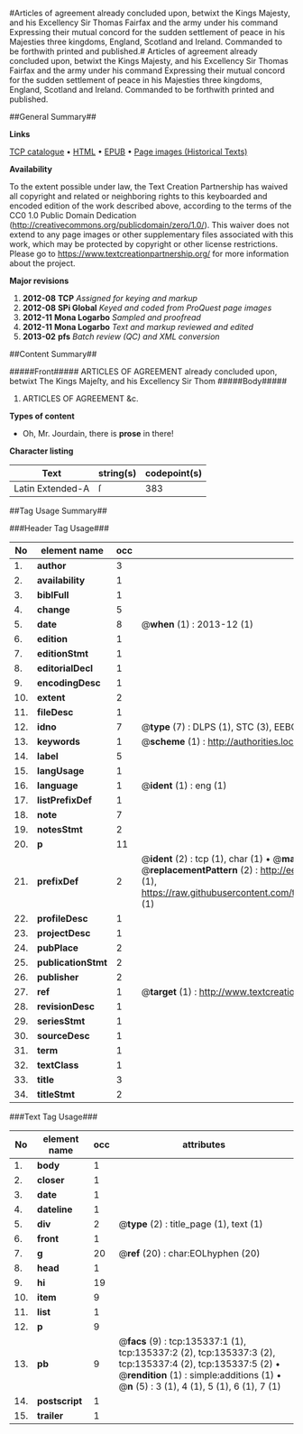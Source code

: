 #Articles of agreement already concluded upon, betwixt the Kings Majesty, and his Excellency Sir Thomas Fairfax and the army under his command Expressing their mutual concord for the sudden settlement of peace in his Majesties three kingdoms, England, Scotland and Ireland. Commanded to be forthwith printed and published.#
Articles of agreement already concluded upon, betwixt the Kings Majesty, and his Excellency Sir Thomas Fairfax and the army under his command Expressing their mutual concord for the sudden settlement of peace in his Majesties three kingdoms, England, Scotland and Ireland. Commanded to be forthwith printed and published.

##General Summary##

**Links**

[TCP catalogue](http://www.ota.ox.ac.uk/tcp/)  • 
[HTML](http://tei.it.ox.ac.uk/tcp/Texts-HTML/free/A75/A75652.html)  • 
[EPUB](http://tei.it.ox.ac.uk/tcp/Texts-EPUB/free/A75/A75652.epub) • 
[Page images (Historical Texts)](https://historicaltexts.jisc.ac.uk/eebo-99897351e)

**Availability**

To the extent possible under law, the Text Creation Partnership has waived all copyright and related or neighboring rights to this keyboarded and encoded edition of the work described above, according to the terms of the CC0 1.0 Public Domain Dedication (http://creativecommons.org/publicdomain/zero/1.0/). This waiver does not extend to any page images or other supplementary files associated with this work, which may be protected by copyright or other license restrictions. Please go to https://www.textcreationpartnership.org/ for more information about the project.

**Major revisions**

1. __2012-08__ __TCP__ *Assigned for keying and markup*
1. __2012-08__ __SPi Global__ *Keyed and coded from ProQuest page images*
1. __2012-11__ __Mona Logarbo__ *Sampled and proofread*
1. __2012-11__ __Mona Logarbo__ *Text and markup reviewed and edited*
1. __2013-02__ __pfs__ *Batch review (QC) and XML conversion*

##Content Summary##

#####Front#####
ARTICLES OF AGREEMENT already concluded upon, betwixt The Kings Majeſty, and his Excellency Sir Thom
#####Body#####

1. ARTICLES OF AGREEMENT &c.

**Types of content**

  * Oh, Mr. Jourdain, there is **prose** in there!

**Character listing**


|Text|string(s)|codepoint(s)|
|---|---|---|
|Latin Extended-A|ſ|383|

##Tag Usage Summary##

###Header Tag Usage###

|No|element name|occ|attributes|
|---|---|---|---|
|1.|__author__|3||
|2.|__availability__|1||
|3.|__biblFull__|1||
|4.|__change__|5||
|5.|__date__|8| @__when__ (1) : 2013-12 (1)|
|6.|__edition__|1||
|7.|__editionStmt__|1||
|8.|__editorialDecl__|1||
|9.|__encodingDesc__|1||
|10.|__extent__|2||
|11.|__fileDesc__|1||
|12.|__idno__|7| @__type__ (7) : DLPS (1), STC (3), EEBO-CITATION (1), PROQUEST (1), VID (1)|
|13.|__keywords__|1| @__scheme__ (1) : http://authorities.loc.gov/ (1)|
|14.|__label__|5||
|15.|__langUsage__|1||
|16.|__language__|1| @__ident__ (1) : eng (1)|
|17.|__listPrefixDef__|1||
|18.|__note__|7||
|19.|__notesStmt__|2||
|20.|__p__|11||
|21.|__prefixDef__|2| @__ident__ (2) : tcp (1), char (1)  •  @__matchPattern__ (2) : ([0-9\-]+):([0-9IVX]+) (1), (.+) (1)  •  @__replacementPattern__ (2) : http://eebo.chadwyck.com/downloadtiff?vid=$1&page=$2 (1), https://raw.githubusercontent.com/textcreationpartnership/Texts/master/tcpchars.xml#$1 (1)|
|22.|__profileDesc__|1||
|23.|__projectDesc__|1||
|24.|__pubPlace__|2||
|25.|__publicationStmt__|2||
|26.|__publisher__|2||
|27.|__ref__|1| @__target__ (1) : http://www.textcreationpartnership.org/docs/. (1)|
|28.|__revisionDesc__|1||
|29.|__seriesStmt__|1||
|30.|__sourceDesc__|1||
|31.|__term__|1||
|32.|__textClass__|1||
|33.|__title__|3||
|34.|__titleStmt__|2||


###Text Tag Usage###

|No|element name|occ|attributes|
|---|---|---|---|
|1.|__body__|1||
|2.|__closer__|1||
|3.|__date__|1||
|4.|__dateline__|1||
|5.|__div__|2| @__type__ (2) : title_page (1), text (1)|
|6.|__front__|1||
|7.|__g__|20| @__ref__ (20) : char:EOLhyphen (20)|
|8.|__head__|1||
|9.|__hi__|19||
|10.|__item__|9||
|11.|__list__|1||
|12.|__p__|9||
|13.|__pb__|9| @__facs__ (9) : tcp:135337:1 (1), tcp:135337:2 (2), tcp:135337:3 (2), tcp:135337:4 (2), tcp:135337:5 (2)  •  @__rendition__ (1) : simple:additions (1)  •  @__n__ (5) : 3 (1), 4 (1), 5 (1), 6 (1), 7 (1)|
|14.|__postscript__|1||
|15.|__trailer__|1||
